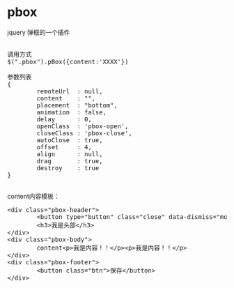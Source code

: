 pbox
====

jquery 弹框的一个插件


<pre>

调用方式
$(".pbox").pBox({content:'XXXX'})

参数列表
{
        remoteUrl  : null,
        content    : "",
        placement  : "bottom",
        animation  : false,
        delay      : 0,
        openClass  : 'pbox-open',
        closeClass : 'pbox-close',
        autoClose  : true,
        offset     : 4,
        align      : null,
        drag       : true,
        destroy    : true
}

</pre>

content内容模板：
<pre>
&lt;div class="pbox-header"&gt;
        &lt;button type="button" class="close" data-dismiss="modal" aria-hidden="true"&gt;×&lt;/button&gt;
        &lt;h3>我是头部&lt;/h3&gt;
&lt;/div&gt;
&lt;div class="pbox-body"&gt;
        content&lt;p>我是内容！！&lt;/p&gt;&lt;p>我是内容！！&lt;/p&gt;
&lt;/div&gt;
&lt;div class="pbox-footer"&gt;
        &lt;button class="btn"&gt;保存&lt;/button&gt;
&lt;/div&gt;
</pre>
